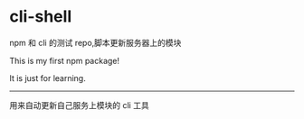 # cli-shell

npm 和 cli 的测试 repo,脚本更新服务器上的模块

This is my first npm package!

It is just for learning.

---

用来自动更新自己服务上模块的 cli 工具
